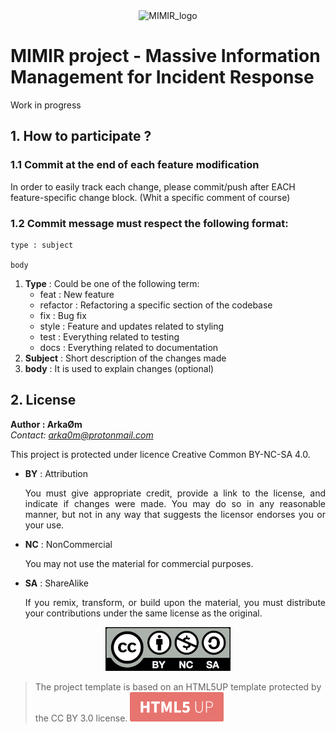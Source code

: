 <div align="center">
<img src="./core/static/favicon.ico" alt="MIMIR_logo">
</div>

# MIMIR project - Massive Information Management for Incident Response


Work in progress

## 1. How to participate ?

### 1.1 Commit at the end of each feature modification

In order to easily track each change, please commit/push after EACH feature-specific change block. (Whit a specific comment of course)

### 1.2 Commit message must respect the following format:

```
type : subject

body
```
1. **Type** : Could be one of the following term:
      * feat : New feature
      * refactor : Refactoring a specific section of the codebase
      * fix : Bug fix
      * style : Feature and updates related to styling
      * test : Everything related to testing
      * docs : Everything related to documentation
2. **Subject** : Short description of the changes made 
3. **body** : It is used to explain changes (optional)

## 2. License

**Author : ArkaØm**<br/>
*Contact: arka0m@protonmail.com*

This project is protected under licence Creative Common BY-NC-SA 4.0.

* **BY** : Attribution <p align="justify"> You must give appropriate credit, provide a link to the license, and indicate if changes were made. You may do so in any reasonable manner, but not in any way that suggests the licensor endorses you or your use.</p>
* **NC** : NonCommercial <p align="justify"> You may not use the material for commercial purposes.</p>
* **SA** : ShareAlike <p align="justify"> If you remix, transform, or build upon the material, you must distribute your contributions under the same license as the original. <p>

<div align="center">
<img src="./core/static/core/images/CC_BY-NC-SA.png" alt="CC BY-NC-SA 4.0">
</div>

> The project template is based on an HTML5UP template protected by the CC BY 3.0 license.
> ![HTML5UP_Logo](./core/static/core/images/HTML5UP.png)